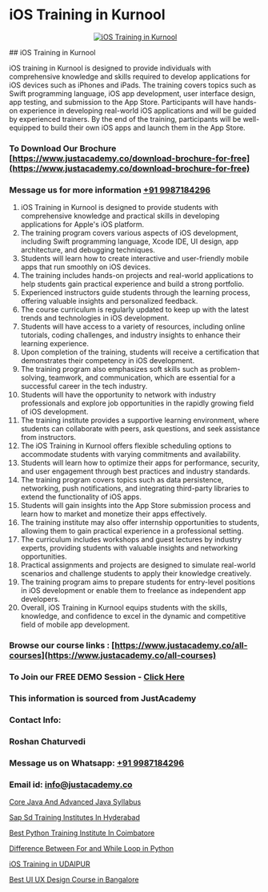 # iOS Training in Kurnool

<p align="center">
  <a href="https://justacademy.co/course-detail/ios-training">
    <img src="https://justacademy.co/storage2/course_image/1676636008_course_image.webp" alt="iOS Training in Kurnool">
  </a>
</p>
## iOS Training in Kurnool

iOS training in Kurnool is designed to provide individuals with comprehensive knowledge and skills required to develop applications for iOS devices such as iPhones and iPads. The training covers topics such as Swift programming language, iOS app development, user interface design, app testing, and submission to the App Store. Participants will have hands-on experience in developing real-world iOS applications and will be guided by experienced trainers. By the end of the training, participants will be well-equipped to build their own iOS apps and launch them in the App Store.
### To Download Our Brochure [https://www.justacademy.co/download-brochure-for-free](https://www.justacademy.co/download-brochure-for-free)
### Message us for more information [+91 9987184296](https://api.whatsapp.com/send?phone=919987184296)
1) iOS Training in Kurnool is designed to provide students with comprehensive knowledge and practical skills in developing applications for Apple's iOS platform.
2) The training program covers various aspects of iOS development, including Swift programming language, Xcode IDE, UI design, app architecture, and debugging techniques.
3) Students will learn how to create interactive and user-friendly mobile apps that run smoothly on iOS devices.
4) The training includes hands-on projects and real-world applications to help students gain practical experience and build a strong portfolio.
5) Experienced instructors guide students through the learning process, offering valuable insights and personalized feedback.
6) The course curriculum is regularly updated to keep up with the latest trends and technologies in iOS development.
7) Students will have access to a variety of resources, including online tutorials, coding challenges, and industry insights to enhance their learning experience.
8) Upon completion of the training, students will receive a certification that demonstrates their competency in iOS development.
9) The training program also emphasizes soft skills such as problem-solving, teamwork, and communication, which are essential for a successful career in the tech industry.
10) Students will have the opportunity to network with industry professionals and explore job opportunities in the rapidly growing field of iOS development.
11) The training institute provides a supportive learning environment, where students can collaborate with peers, ask questions, and seek assistance from instructors.
12) The iOS Training in Kurnool offers flexible scheduling options to accommodate students with varying commitments and availability.
13) Students will learn how to optimize their apps for performance, security, and user engagement through best practices and industry standards.
14) The training program covers topics such as data persistence, networking, push notifications, and integrating third-party libraries to extend the functionality of iOS apps.
15) Students will gain insights into the App Store submission process and learn how to market and monetize their apps effectively.
16) The training institute may also offer internship opportunities to students, allowing them to gain practical experience in a professional setting.
17) The curriculum includes workshops and guest lectures by industry experts, providing students with valuable insights and networking opportunities.
18) Practical assignments and projects are designed to simulate real-world scenarios and challenge students to apply their knowledge creatively.
19) The training program aims to prepare students for entry-level positions in iOS development or enable them to freelance as independent app developers.
20) Overall, iOS Training in Kurnool equips students with the skills, knowledge, and confidence to excel in the dynamic and competitive field of mobile app development.

### Browse our course links : [https://www.justacademy.co/all-courses](https://www.justacademy.co/all-courses) 
### To Join our FREE DEMO Session - [Click Here](https://www.justacademy.co/register-for-course-demo)


### This information is sourced from JustAcademy
### Contact Info:
### Roshan Chaturvedi
### Message us on Whatsapp: [+91 9987184296](https://api.whatsapp.com/send?phone=919987184296)
### Email id: [info@justacademy.co](mailto:info@justacademy.co)
                
[Core Java And Advanced Java Syllabus](https://www.linkedin.com/pulse/core-java-advanced-syllabus-justacademy-kolkata-m9ake?trackingId=Y4pDhPsHK62XngqBVhq2yw%3D%3D&lipi=urn%3Ali%3Apage%3Ad_flagship3_company_admin%3B57ggr4WVTUuBeEA%2FxPy55A%3D%3D)

[Sap Sd Training Institutes In Hyderabad](https://www.linkedin.com/pulse/sap-sd-training-institutes-hyderabad-justacademy-kolkata-zvwle?trackingId=ocPyKJMt%2F%2FkLQhpRqrjYQw%3D%3D&lipi=urn%3Ali%3Apage%3Ad_flagship3_company_admin%3BwT%2FSog7BQk63GxhM%2BK8jSA%3D%3D)

[Best Python Training Institute In Coimbatore](https://medium.com/@mahi3106/best-python-training-institute-in-coimbatore-445a833099bd)

[Difference Between For and While Loop in Python](https://medium.com/@justacademytraining/difference-between-for-and-while-loop-in-python-609d5ca48c41)

[iOS Training in UDAIPUR](https://justacademyin.github.io/justacademy/ios-training-in-udaipur)

[Best UI UX Design Course in Bangalore](https://justacademyin.github.io/justacademy/best-ui-ux-design-course-in-bangalore)


